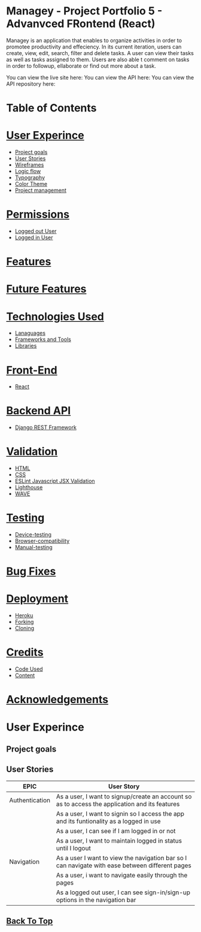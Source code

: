 # Managey - Project Portfolio 5 - Advanvced FRontend (React)

Managey is an application that enables to organize activities in order to promotee productivity and effeciency. In its current iteration, users can create, view, edit, search, filter and delete tasks. A user can view their tasks as well as tasks assigned to them. Users are also able t comment on tasks in order to followup, ellaborate or find out more about a task. 

You can view the live site here:
You can view the API here:
You can view the API repository here:

# Table of Contents

# [User Experince](#user-experince)
* [Project goals](#project-goals)
* [User Stories](#user-stories)
* [Wireframes](#wireframes)
* [Logic flow](#logic-flow)
* [Typography](#typography)
* [Color Theme](#color-theme)
* [Project management](#project-management)
# [Permissions](#permissions)
* [Logged out User](#logged-out-user)
* [Logged in User](#logged-in-user)
# [Features](#features)
# [Future Features](#future-features)
# [Technologies Used](#technologies-used)
* [Lanaguages](#languages)
* [Frameworks and Tools](#frameworks-and-tools)
* [Libraries](#libraries)
# [Front-End](#front-end)
* [React](#react)
# [Backend API](#backend-api)
* [Django REST Framework](#django-rest-framework)
# [Validation](#validation)
* [HTML](#html)
* [CSS](#css)
* [ESLint Javascript JSX Validation](#eslint-javascript-jsx-validation)
* [Lighthouse](#lighthouse)
* [WAVE](#wave)
# [Testing](#testing)
* [Device-testing](#device-testing)
* [Browser-compatibility](#browser-compatibility)
* [Manual-testing](#manual-testing)
# [Bug Fixes](#bug-fixes)
# [Deployment](#deployment)
* [Heroku](#heroku)
* [Forking](#forking)
* [Cloning](#cloning)
# [Credits](#credits)
* [Code Used](#code-used)
* [Content](#content)
# [Acknowledgements](#acknowledgements)


# User Experince

## Project goals 

## User Stories
| **EPIC** | **User Story** |
|----------|-----------------|
| Authentication | As a user, I want to signup/create an account so as to access the application and its features |
|  | As a user, I want to signin so I access the app and its funtionality as a logged in use |
| | As a user, I can see if I am logged in or not |
|  | As a user, I want to maintain logged in status until I logout |
| Navigation | As a user I want to view the navigation bar so I can navigate with ease between different pages |
|  | As a user, i want to navigate easily through the pages |
| |  As a logged out user, I can see sign-in/sign-up options in the navigation bar |



## [Back To Top](#table-of-contents)